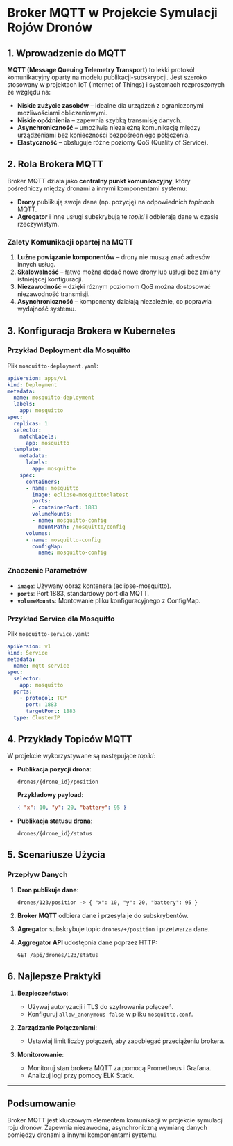 
# Broker MQTT w Projekcie Symulacji Rojów Dronów

## 1. Wprowadzenie do MQTT

**MQTT (Message Queuing Telemetry Transport)** to lekki protokół komunikacyjny oparty na modelu publikacji-subskrypcji. Jest szeroko stosowany w projektach IoT (Internet of Things) i systemach rozproszonych ze względu na:

- **Niskie zużycie zasobów** – idealne dla urządzeń z ograniczonymi możliwościami obliczeniowymi.
- **Niskie opóźnienia** – zapewnia szybką transmisję danych.
- **Asynchroniczność** – umożliwia niezależną komunikację między urządzeniami bez konieczności bezpośredniego połączenia.
- **Elastyczność** – obsługuje różne poziomy QoS (Quality of Service).

## 2. Rola Brokera MQTT

Broker MQTT działa jako **centralny punkt komunikacyjny**, który pośredniczy między dronami a innymi komponentami systemu:

- **Drony** publikują swoje dane (np. pozycję) na odpowiednich *topicach* MQTT.
- **Agregator** i inne usługi subskrybują te *topiki* i odbierają dane w czasie rzeczywistym.

### Zalety Komunikacji opartej na MQTT

1. **Luźne powiązanie komponentów** – drony nie muszą znać adresów innych usług.
2. **Skalowalność** – łatwo można dodać nowe drony lub usługi bez zmiany istniejącej konfiguracji.
3. **Niezawodność** – dzięki różnym poziomom QoS można dostosować niezawodność transmisji.
4. **Asynchroniczność** – komponenty działają niezależnie, co poprawia wydajność systemu.

## 3. Konfiguracja Brokera w Kubernetes

### Przykład Deployment dla Mosquitto

Plik `mosquitto-deployment.yaml`:

```yaml
apiVersion: apps/v1
kind: Deployment
metadata:
  name: mosquitto-deployment
  labels:
    app: mosquitto
spec:
  replicas: 1
  selector:
    matchLabels:
      app: mosquitto
  template:
    metadata:
      labels:
        app: mosquitto
    spec:
      containers:
      - name: mosquitto
        image: eclipse-mosquitto:latest
        ports:
        - containerPort: 1883
        volumeMounts:
        - name: mosquitto-config
          mountPath: /mosquitto/config
      volumes:
      - name: mosquitto-config
        configMap:
          name: mosquitto-config
```

### Znaczenie Parametrów

- **`image`**: Używany obraz kontenera (eclipse-mosquitto).
- **`ports`**: Port 1883, standardowy port dla MQTT.
- **`volumeMounts`**: Montowanie pliku konfiguracyjnego z ConfigMap.

### Przykład Service dla Mosquitto

Plik `mosquitto-service.yaml`:

```yaml
apiVersion: v1
kind: Service
metadata:
  name: mqtt-service
spec:
  selector:
    app: mosquitto
  ports:
    - protocol: TCP
      port: 1883
      targetPort: 1883
  type: ClusterIP
```

## 4. Przykłady Topiców MQTT

W projekcie wykorzystywane są następujące *topiki*:

- **Publikacja pozycji drona**:
  ```
  drones/{drone_id}/position
  ```
  **Przykładowy payload**:
  ```json
  { "x": 10, "y": 20, "battery": 95 }
  ```

- **Publikacja statusu drona**:
  ```
  drones/{drone_id}/status
  ```

## 5. Scenariusze Użycia

### Przepływ Danych

1. **Dron publikuje dane**:
   ```
   drones/123/position -> { "x": 10, "y": 20, "battery": 95 }
   ```

2. **Broker MQTT** odbiera dane i przesyła je do subskrybentów.

3. **Agregator** subskrybuje topic `drones/+/position` i przetwarza dane.

4. **Aggregator API** udostępnia dane poprzez HTTP:
   ```http
   GET /api/drones/123/status
   ```

## 6. Najlepsze Praktyki

1. **Bezpieczeństwo**:
   - Używaj autoryzacji i TLS do szyfrowania połączeń.
   - Konfiguruj `allow_anonymous false` w pliku `mosquitto.conf`.

2. **Zarządzanie Połączeniami**:
   - Ustawiaj limit liczby połączeń, aby zapobiegać przeciążeniu brokera.

3. **Monitorowanie**:
   - Monitoruj stan brokera MQTT za pomocą Prometheus i Grafana.
   - Analizuj logi przy pomocy ELK Stack.

---

## Podsumowanie

Broker MQTT jest kluczowym elementem komunikacji w projekcie symulacji roju dronów. Zapewnia niezawodną, asynchroniczną wymianę danych pomiędzy dronami a innymi komponentami systemu.

